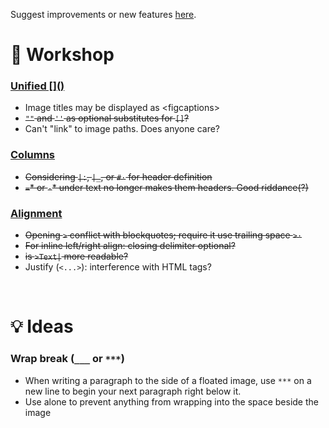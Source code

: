 Suggest improvements or new features [here](https://github.com/Acumane/jotdoc/discussions).
# 🧰 Workshop

### [Unified []\()](@jotdoc/unify/README.md)

- Image titles may be displayed as \<figcaptions>   
- ~~`""` and `''` as optional substitutes for `[]`?~~
- Can't "link" to image paths. Does anyone care?

### [Columns](@jotdoc/columns/README.md)


 - ~~Considering `|:`, `|_`, or `#·` for header definition~~
 - ~~`=`* or `-`* under text no longer makes them headers. Good riddance(?)~~



### [Alignment](@jotdoc/align/README.md)

 - ~~Opening `>` conflict with blockquotes; require it use trailing space `>·`~~
 - ~~For inline left/right align: closing delimiter optional?~~   
 - ~~is `>Text|` more readable?~~
 - Justify (`<...>`): interference with HTML tags?

⠀
# 💡 Ideas

### Wrap break (`___` or `***`)
<!-- <br style="clear:both"/> -->
- When writing a paragraph to the side of a floated image, use `***` on a new line to begin your next paragraph right below it.
- Use alone to prevent anything from wrapping into the space beside the image
